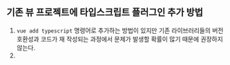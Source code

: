 ## 기존 뷰 프로젝트에 타입스크립트 플러그인 추가 방법
1. `vue add typescript` 명령어로 추가하는 방법이 있지만 기존 라이브러리들의 버전 호환성과 코드가 재 작성되는 과정에서 문제가 발생할 확률이 많기 때문에 권장하지 않는다.
2. 